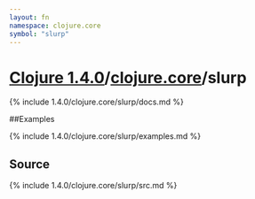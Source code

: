 ```yaml
---
layout: fn
namespace: clojure.core
symbol: "slurp"
---
```


# [Clojure 1.4.0](../../)/[clojure.core](../)/slurp

{% include 1.4.0/clojure.core/slurp/docs.md %}

##Examples

{% include 1.4.0/clojure.core/slurp/examples.md %}
## Source
{% include 1.4.0/clojure.core/slurp/src.md %}

